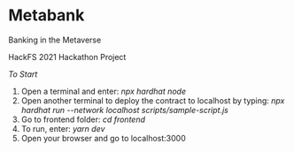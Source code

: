 # Metabank
Banking in the Metaverse

HackFS 2021 Hackathon Project

*To Start*
1. Open a terminal and enter: *npx hardhat node*
2. Open another terminal to deploy the contract to localhost by typing: 
*npx hardhat run --network localhost scripts/sample-script.js*
3. Go to frontend folder: *cd frontend*
4. To run, enter: *yarn dev*
5. Open your browser and go to localhost:3000
